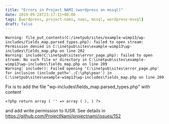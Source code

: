 ```yaml
---
title: "Errors in Project NAMI (wordpress on mssql)"
date: 2019-09-28T23:17:11+08:00
tags: [wordpress, project-nami, nami, mssql, wordpress-mssql]
draft: false
---
```


```
Warning: file_put_contents(C:/inetpub/sites/example-wimp13/wp-includes/fields_map.parsed_types.php): failed to open stream: Permission denied in C:\inetpub\sites\example-wimp13\wp-includes\fields_map.php on line 202
Warning: include(C:\inetpub\sites\error_page.php): failed to open stream: No such file or directory in C:\inetpub\sites\example-wimp13\wp-includes\fields_map.php on line 209
Warning: include(): Failed opening 'C:\inetpub\sites\error_page.php' for inclusion (include_path='.;C:\php\pear') in C:\inetpub\sites\example-wimp13\wp-includes\fields_map.php on line 209
```

Fix is to add the file "wp-includes\fields_map.parsed_types.php" with content 

```
<?php return array ( '' => array ( ), ) ?>
```
and add write permission to IUSR. See details in https://github.com/ProjectNami/projectnami/issues/152

